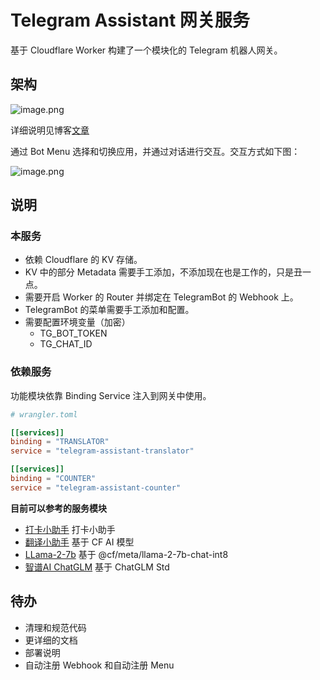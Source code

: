 # Telegram Assistant 网关服务

基于 Cloudflare Worker 构建了一个模块化的 Telegram 机器人网关。

## 架构

![image.png](https://vip2.loli.io/2023/10/06/l31ihTtwCMruSJ5.png)

详细说明见博客[文章](https://xiaowenz.com/blog/2023/10/modal-serverless-tg-bot/)

通过 Bot Menu 选择和切换应用，并通过对话进行交互。交互方式如下图：

![image.png](https://vip2.loli.io/2023/10/06/PAq2KCF8iaYXIvw.png)

## 说明

### 本服务

- 依赖 Cloudflare 的 KV 存储。
- KV 中的部分 Metadata 需要手工添加，不添加现在也是工作的，只是丑一点。
- 需要开启 Worker 的 Router 并绑定在 TelegramBot 的 Webhook 上。
- TelegramBot 的菜单需要手工添加和配置。
- 需要配置环境变量（加密）
  - TG_BOT_TOKEN
  - TG_CHAT_ID

### 依赖服务

功能模块依靠 Binding Service 注入到网关中使用。

```toml
# wrangler.toml

[[services]]
binding = "TRANSLATOR"
service = "telegram-assistant-translator"

[[services]]
binding = "COUNTER"
service = "telegram-assistant-counter"
```

**目前可以参考的服务模块**

- [打卡小助手](https://github.com/iamshaynez/telegram-assistant-counter) 打卡小助手
- [翻译小助手](https://github.com/iamshaynez/telegram-assistant-translator) 基于 CF AI 模型 
- [LLama-2-7b](https://github.com/iamshaynez/telegram-assistant-llm) 基于 @cf/meta/llama-2-7b-chat-int8
- [智谱AI ChatGLM](https://github.com/iamshaynez/telegram-assistant-zhipu)  基于 ChatGLM Std


## 待办

- 清理和规范代码
- 更详细的文档
- 部署说明
- 自动注册 Webhook 和自动注册 Menu